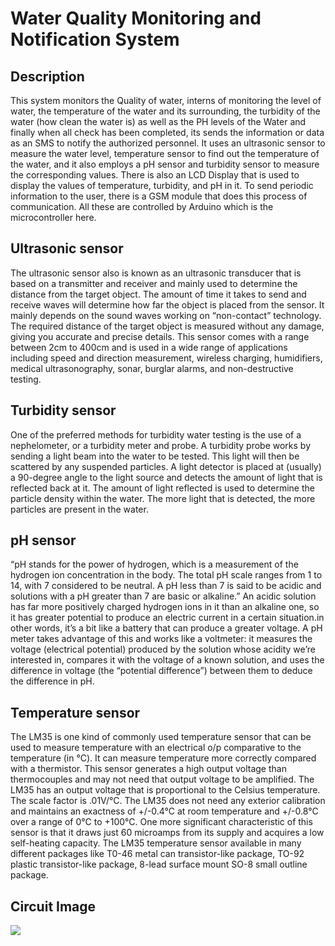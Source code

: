 # Water Quality Monitoring and Notification System
## Description
This system monitors the Quality of water, interns of monitoring the level of water, the temperature of the water and its surrounding, the turbidity of the water (how clean the water is) as well as the PH levels of the Water and finally when all check has been completed, its sends the information or data as an SMS to notify the authorized personnel.
It uses an ultrasonic sensor to measure the water level, temperature sensor to find out the temperature of the water, and it also employs a pH sensor and turbidity sensor to measure the corresponding values. There is also an LCD Display that is used to display the values of temperature, turbidity, and pH in it. To send periodic information to the user, there is a GSM module that does this process of communication. All these are controlled by Arduino which is the microcontroller here.
## Ultrasonic sensor
The ultrasonic sensor also is known as an ultrasonic transducer that is based on a transmitter and receiver and mainly used to determine the distance from the target object.
The amount of time it takes to send and receive waves will determine how far the object is placed from the sensor. It mainly depends on the sound waves working on “non-contact” technology. The required distance of the target object is measured without any damage, giving you accurate and precise details.
This sensor comes with a range between 2cm to 400cm and is used in a wide range of applications including speed and direction measurement, wireless charging, humidifiers, medical ultrasonography, sonar, burglar alarms, and non-destructive testing.
##  Turbidity sensor
One of the preferred methods for turbidity water testing is the use of a nephelometer, or a turbidity meter and probe. A turbidity probe works by sending a light beam into the water to be tested. This light will then be scattered by any suspended particles. A light detector is placed at (usually) a 90-degree angle to the light source and detects the amount of light that is reflected back at it. The amount of light reflected is used to determine the particle density within the water. The more light that is detected, the more particles are present in the water.
## pH sensor
“pH stands for the power of hydrogen, which is a measurement of the hydrogen ion concentration in the body. The total pH scale ranges from 1 to 14, with 7 considered to be neutral. A pH less than 7 is said to be acidic and solutions with a pH greater than 7 are basic or alkaline.”
An acidic solution has far more positively charged hydrogen ions in it than an alkaline one, so it has greater potential to produce an electric current in a certain situation.in other words, it’s a bit like a battery that can produce a greater voltage. A pH meter takes advantage of this and works like a voltmeter: it measures the voltage (electrical potential) produced by the solution whose acidity we’re interested in, compares it with the voltage of a known solution, and uses the difference in voltage (the “potential difference”) between them to deduce the difference in pH.
##  Temperature sensor
The LM35 is one kind of commonly used temperature sensor that can be used to measure temperature with an electrical o/p comparative to the temperature (in °C). It can measure temperature more correctly compared with a thermistor. This sensor generates a high output voltage than thermocouples and may not need that output voltage to be amplified. The LM35 has an output voltage that is proportional to the Celsius temperature. The scale factor is .01V/°C. The LM35 does not need any exterior calibration and maintains an exactness of +/-0.4°C at room temperature and +/-0.8°C over a range of 0°C to +100°C. One more significant characteristic of this sensor is that it draws just 60 microamps from its supply and acquires a low self-heating capacity. The LM35 temperature sensor available in many different packages like T0-46 metal can transistor-like package, TO-92 plastic transistor-like package, 8-lead surface mount SO-8 small outline package.

## Circuit Image
![](https://hackster.imgix.net/uploads/image/file/148565/F5PB4MRIL5G0970.LARGE.jpg?auto=compress%2Cformat&w=680&h=510&fit=max)

